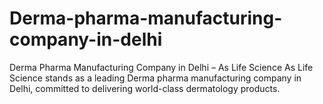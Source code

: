 # Derma-pharma-manufacturing-company-in-delhi
Derma Pharma Manufacturing Company in Delhi – As Life Science  As Life Science stands as a leading Derma pharma manufacturing company in Delhi, committed to delivering world-class dermatology products. 
